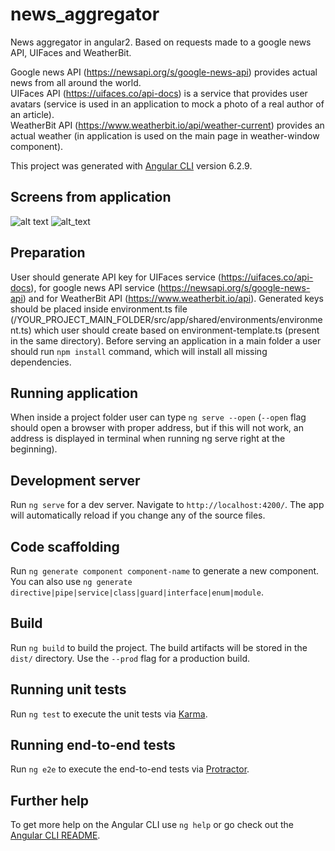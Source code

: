 # news_aggregator
News aggregator in angular2. Based on requests made to a google news API, UIFaces and WeatherBit.

Google news API (https://newsapi.org/s/google-news-api) provides actual news from all around the world.  
UIFaces API (https://uifaces.co/api-docs) is a service that provides user avatars (service is used in an application to mock a photo of a real author of an article).   
WeatherBit API (https://www.weatherbit.io/api/weather-current) provides an actual weather (in application is used on the main page in weather-window component).  

This project was generated with [Angular CLI](https://github.com/angular/angular-cli) version 6.2.9.

## Screens from application
![alt text](https://user-images.githubusercontent.com/39520658/63208473-bf80cd80-c0d4-11e9-8e53-1093909fcfab.png)
![alt_text](https://user-images.githubusercontent.com/39520658/63227886-d6661380-c1eb-11e9-9df2-f590fa07d441.png)

## Preparation
User should generate API key for UIFaces service (https://uifaces.co/api-docs), for google news API service (https://newsapi.org/s/google-news-api) and for WeatherBit API (https://www.weatherbit.io/api). Generated keys should be placed inside environment.ts file (/YOUR_PROJECT_MAIN_FOLDER/src/app/shared/environments/environment.ts) which user should create based on environment-template.ts (present in the same directory).
Before serving an application in a main folder a user should run `npm install` command, which will install all missing dependencies.

## Running application
When inside a project folder user can type `ng serve --open` (`--open` flag should open a browser with proper address, but if this will not work, an address is displayed in terminal when running ng serve right at the beginning).

## Development server

Run `ng serve` for a dev server. Navigate to `http://localhost:4200/`. The app will automatically reload if you change any of the source files.

## Code scaffolding

Run `ng generate component component-name` to generate a new component. You can also use `ng generate directive|pipe|service|class|guard|interface|enum|module`.

## Build

Run `ng build` to build the project. The build artifacts will be stored in the `dist/` directory. Use the `--prod` flag for a production build.

## Running unit tests

Run `ng test` to execute the unit tests via [Karma](https://karma-runner.github.io).

## Running end-to-end tests

Run `ng e2e` to execute the end-to-end tests via [Protractor](http://www.protractortest.org/).

## Further help

To get more help on the Angular CLI use `ng help` or go check out the [Angular CLI README](https://github.com/angular/angular-cli/blob/master/README.md).
